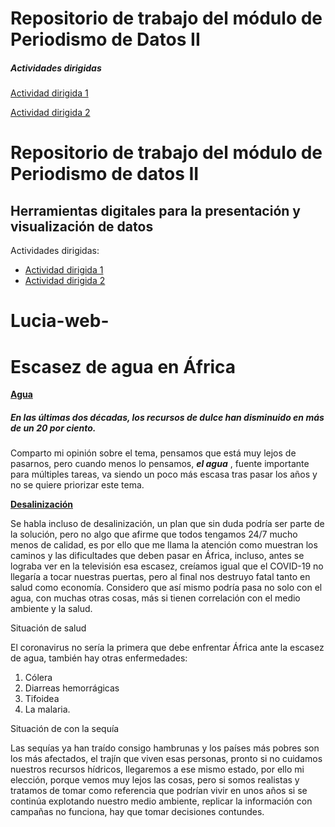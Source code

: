 <h1>Repositorio de trabajo del módulo de Periodismo de Datos II</h1>


<h5>Actividades dirigidas </h5>


[Actividad dirigida 1](ad1.md)


[Actividad dirigida 2](ad2.md)

# Repositorio de trabajo del módulo de Periodismo de datos II
## Herramientas digitales para la presentación y visualización de datos

Actividades dirigidas:

- [Actividad dirigida 1](ad1.md)
- [Actividad dirigida 2](ad2.md)






# Lucia-web-
<h1>Escasez de agua en África</h1>

**[Agua](https://www.telesurtv.net/telesuragenda/africa-escasez-agua-20210830-0027.html#:~:text=Para%20contrarrestar%20la%20situaci%C3%B3n%20actual,fluctuaciones%20clim%C3%A1ticas%20y%20las%20sequ%C3%ADas.)** 

<h5>En las últimas dos décadas, los recursos de dulce han disminuido en más de un 20 por ciento.</h5>

Comparto mi opinión sobre el tema, pensamos que está muy lejos de pasarnos, pero cuando menos lo pensamos, <em><strong>el agua</strong></em> , fuente importante para múltiples tareas, va siendo un poco más escasa tras pasar los años y no se quiere priorizar este tema. 

**[Desalinización](https://www.iberdrola.com/innovacion/desalinizacion#:~:text=QU%C3%89%20ES%20LA%20DESALINIZACI%C3%93N,el%20consumo%20humano%20o%20agr%C3%ADcola.)** 

<p>Se habla incluso de desalinización, un plan que sin duda podría ser parte de la solución, pero no algo que afirme que todos tengamos 24/7 mucho menos de calidad, es por ello que me llama la atención como muestran los caminos y las dificultades que deben pasar en África, incluso, antes se lograba ver en la televisión esa escasez, creíamos igual que el COVID-19 no llegaría a tocar nuestras puertas, pero al final nos destruyo fatal tanto en salud como economía. Considero que así mismo podría pasa no solo con el agua, con muchas otras cosas, más si tienen correlación con el medio ambiente y la salud.</p>

<p>Situación de salud 
</p>

<p>El coronavirus no sería la primera que debe enfrentar África ante la escasez de agua, también hay otras enfermedades:</p>
  <ol>
  <li>Cólera</li>
  <li>Diarreas hemorrágicas</li>
  <li>Tifoidea</li>
  <li>La malaria.</li>
</ol>


<p>Situación de con la sequía 
</p>

<p>Las sequías ya han traído consigo hambrunas y los países más pobres son los más afectados, el trajín que viven esas personas, pronto si no cuidamos nuestros recursos hídricos, llegaremos a ese mismo estado, por ello mi elección, porque vemos muy lejos las cosas, pero si somos realistas y tratamos de tomar como referencia que podrían vivir en unos años si se continúa explotando nuestro medio ambiente, replicar la información con campañas no funciona, hay que tomar decisiones contundes. </p>
